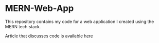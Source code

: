# MERN-Web-App

This repository contains my code for a web application I created using the MERN tech stack.

Article that discusses code is available [here](https://google.com)
